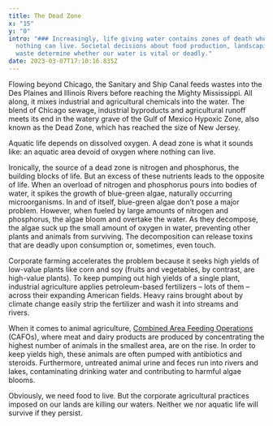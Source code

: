 ```yaml
---
title: The Dead Zone
x: "15"
y: "0"
intro: "### Increasingly, life giving water contains zones of death where
  nothing can live. Societal decisions about food production, landscaping and
  waste determine whether our water is vital or deadly."
date: 2023-03-07T17:10:16.835Z
---
```

Flowing beyond Chicago, the Sanitary and Ship Canal feeds wastes into the Des Plaines and Illinois Rivers before reaching the Mighty Mississippi. All along, it mixes industrial and agricultural chemicals into the water. The blend of Chicago sewage, industrial byproducts and agricultural runoff meets its end in the watery grave of the Gulf of Mexico Hypoxic Zone, also known as the Dead Zone, which has reached the size of New Jersey.



Aquatic life depends on dissolved oxygen. A dead zone is what it sounds like: an aquatic area devoid of oxygen where nothing can live. 



Ironically, the source of a dead zone is nitrogen and phosphorus, the building blocks of life. But an excess of these nutrients leads to the opposite of life. When an overload of nitrogen and phosphorus pours into bodies of water, it spikes the growth of blue-green algae, naturally occurring microorganisms. In and of itself, blue-green algae don’t pose a major problem. However, when fueled by large amounts of nitrogen and phosphorus, the algae bloom and overtake the water. As they decompose, the algae suck up the small amount of oxygen in water, preventing other plants and animals from surviving. The decomposition can release toxins that are deadly upon consumption or, sometimes, even touch.



Corporate farming accelerates the problem because it seeks high yields of low-value plants like corn and soy (fruits and vegetables, by contrast, are high-value plants). To keep pumping out high yields of a single plant, industrial agriculture applies petroleum-based fertilizers – lots of them – across their expanding American fields. Heavy rains brought about by climate change easily strip the fertilizer and wash it into streams and rivers.  



When it comes to animal agriculture, [Combined Area Feeding Operations](https://www.sierraclub.org/michigan/why-are-cafos-bad) (CAFOs), where meat and dairy products are produced by concentrating the highest number of animals in the smallest area, are on the rise. In order to keep yields high, these animals are often pumped with antibiotics and steroids. Furthermore, untreated animal urine and feces run into rivers and lakes, contaminating drinking water and contributing to harmful algae blooms.



Obviously, we need food to live. But the corporate agricultural practices imposed on our lands are killing our waters. Neither we nor aquatic life will survive if they persist.
